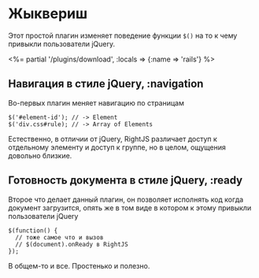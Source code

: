 # Жыквериш

Этот простой плагин изменяет поведение функции `$()` на то к чему привыкли
пользователи jQuery.

<%= partial '/plugins/download', :locals => {:name => 'rails'} %>


## Навигация в стиле jQuery, :navigation

Во-первых плагин меняет навигацию по страницам

    $('#element-id'); // -> Element
    $('div.css#rule); // -> Array of Elements

Естественно, в отличии от jQuery, RightJS различает доступ к отдельному 
элементу и доступ к группе, но в целом, ощущения довольно близкие.


## Готовность документа в стиле jQuery, :ready

Второе что делает данный плагин, он позволяет исполнять код когда документ
загрузится, опять же в том виде в котором к этому привыкли пользователи
jQuery

    $(function() {
      // тоже самое что и вызов
      // $(document).onReady в RightJS
    });

В общем-то и все. Простенько и полезно.